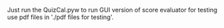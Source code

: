 Just run the QuizCal.pyw to run GUI version of score evaluator
for testing use pdf files in './pdf files for testing'.